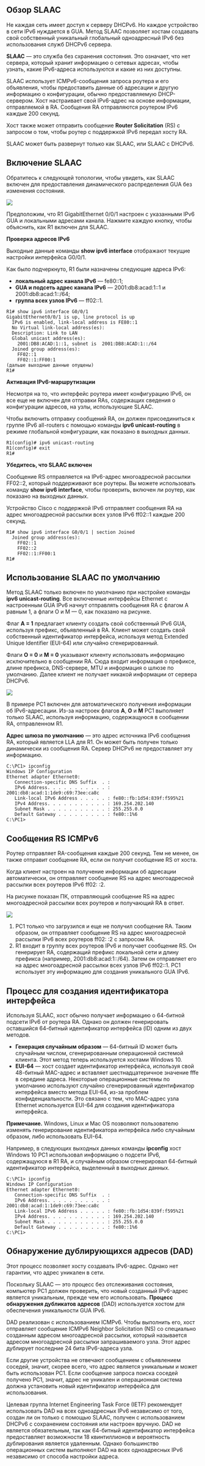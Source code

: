 <!-- 8.2.1 -->
## Обзор SLAAC

Не каждая сеть имеет доступ к серверу DHCPv6. Но каждое устройство в сети IPv6 нуждается в GUA. Метод SLAAC позволяет хостам создавать свой собственный уникальный глобальный одноадресный IPv6 без использования служб DHCPv6 сервера.

**SLAAC** — это служба без схранения состояния. Это означает, что нет сервера, который хранит информацию о сетевых адресах, чтобы узнать, какие IPv6-адреса используются и какие из них доступны.

SLAAC использует ICMPv6-сообщения запроса роутера и его объявления, чтобы предоставить данные об адресации и другую информацию о конфигурации, обычно предоставляемую DHCP-сервером. Хост настраивает свой IPv6-адрес на основе информации, отправляемой в RА. Сообщения RA отправляются роутером IPv6 каждые 200 секунд.

Хост также может отправить сообщение **Router Solicitation** (RS) с запросом о том, чтобы роутер с поддержкой IPv6 передал хосту RA.

SLAAC может быть развернут только как SLAAC, или SLAAC с DHCPv6.

<!-- 8.2.2 -->
## Включение SLAAC

Обратитесь к следующей топологии, чтобы увидеть, как SLAAC включен для предоставления динамического распределения GUA без изменения состояния.

![](./assets/8.2.2.svg)


<!--
Показывает топологию с роутером, подключенным к коммутатору, соединенному с хост-компьютером
-->

Предположим, что R1 GigabitEthernet 0/0/1 настроен с указанными IPv6 GUA и локальными адресами канала. Нажмите каждую кнопку, чтобы объяснить, как R1 включен для SLAAC.

**Проверка адресов IPv6**

Выходные данные команды **show ipv6 interface** отображают текущие настройки интерфейса G0/0/1.

Как было подчеркнуто, R1 были назначены следующие адреса IPv6:

* **локальный адрес канала IPv6** — fe80::1;
* **GUA и подсеть адрес канала IPv6** — 2001:db8:acad:1::1 и 2001:db8:acad:1::/64;
* **группа всех узлов IPv6** — ff02::1.

```
R1# show ipv6 interface G0/0/1
GigabitEthernet0/0/1 is up, line protocol is up
  IPv6 is enabled, link-local address is FE80::1
  No Virtual link-local address(es):
  Description: Link to LAN
  Global unicast address(es):
    2001:DB8:ACAD:1::1, subnet is  2001:DB8:ACAD:1::/64
  Joined group address(es):
    FF02::1
    FF02::1:FF00:1
(дальше выходные данные опущены)
R1#
```

**Активация IPv6-маршрутизации**

Несмотря на то, что интерфейс роутера имеет конфигурацию IPv6, он все еще не включен для отправки RAs, содержащих сведения о конфигурации адресов, на узлы, использующие SLAAC.

Чтобы включить отправку сообщений RA, он должен присоединиться к группе IPv6 all-routers с помощью команды **ipv6 unicast-routing** в режиме глобальной конфигурации, как показано в выходных данных.

```
R1(config)# ipv6 unicast-routing
R1(config)# exit
R1# 
```

**Убедитесь, что SLAAC включен**

Сообщение RS отправляется на IPv6-адрес многоадресной рассылки FF02::2, который поддерживают все роутеры. Вы можете использовать команду **show ipv6 interface**, чтобы проверить, включен ли роутер, как показано на выходных данных.

Устройство Cisco с поддержкой IPv6 отправляет сообщения RA на адрес многоадресной рассылки всех узлов IPv6 ff02::1 каждые 200 секунд.

```
R1# show ipv6 interface G0/0/1 | section Joined
  Joined group address(es):
    FF02::1
    FF02::2
    FF02::1:FF00:1
R1#
```

<!-- 8.2.3 -->
## Использование SLAAC по умолчанию

Метод SLAAC только включен по умолчанию при настройке команды **ipv6 unicast-routing**. Все включенные интерфейсы Ethernet с настроенным GUA IPv6 начнут отправлять сообщения RA с флагом A равным 1, а флаги O и M — 0, как показано на рисунке.

 Флаг **A = 1** предлагает клиенту создать свой собственный IPv6 GUA, используя префикс, объявленный в RA. Клиент может создать свой собственный идентификатор интерфейса, используя метод Extended Unique Identifier (EUI-64) или случайно сгенерированный.

Флаги **O = 0** и **M = 0** указывают клиенту использовать информацию исключительно в сообщении RA. Сюда входит информация о префиксе, длине префикса, DNS-сервере, MTU и информация о шлюзе по умолчанию. Далее клиент не получает никакой информации от сервера DHCPv6.

![](./assets/8.2.3.svg)


<!--
Показано, что при SLAAC только у роутера установлен флаг A в 1 
-->

В примере PC1 включен для автоматического получения информации об IPv6-адресации. Из-за настроек флагов **A**, **O** и **M** PC1 выполняет только SLAAC, используя информацию, содержащуюся в сообщении RA, отправленном R1.

**Адрес шлюза по умолчанию** — это адрес источника IPv6 сообщения RA, который является LLA для R1. Он может быть получен только динамически из сообщения RA. Сервер DHCPv6 не предоставляет эту информацию.

```
C:\PC1> ipconfig
Windows IP Configuration
Ethernet adapter Ethernet0:
   Connection-specific DNS Suffix  . : 
   IPv6 Address. . . . . . . . . . . : 2001:db8:acad:1:1de9:c69:73ee:ca8c
   Link-local IPv6 Address . . . . . : fe80::fb:1d54:839f:f595%21
   IPv4 Address. . . . . . . . . . . : 169.254.202.140
   Subnet Mask . . . . . . . . . . . : 255.255.0.0
   Default Gateway . . . . . . . . . : fe80::1%6
C:\PC1>
```

<!-- 8.2.4 -->
## Сообщения RS ICMPv6

Роутер отправляет RA-сообщения каждые 200 секунд. Тем не менее, он также отправит сообщение RA, если он получит сообщение RS от хоста.

Когда клиент настроен на получение информации об адресации автоматически, он отправляет сообщение RS на адрес многоадресной рассылки всех роутеров IPv6 ff02: :2.

На рисунке показан ПК, отправляющий сообщение RS на адрес многоадресной рассылки всех роутеров и получающий RA в ответ.

![](./assets/8.2.4.svg)


1.  PC1 только что загрузился и еще не получил сообщение RA. Таким образом, он отправляет сообщение RS на адрес многоадресной рассылки IPv6 всех роутеров ff02: :2 с запросом RA.
2.  R1 входит в группу всех роутеров IPv6 и получает сообщение RS. Он генерирует RA, содержащий префикс локальной сети и длину префикса (например, 2001:db8:acad:1::/64). Затем он отправляет его на адрес многоадресной рассылки всех узлов IPv6 ff02::1. PC1 использует эту информацию для создания уникального GUA IPv6.


<!-- 8.2.5 -->
## Процесс для создания идентификатора интерфейса

Используя SLAAC, хост обычно получает информацию о 64-битной подсети IPv6 от роутера RA. Однако он должен генерировать оставшийся 64-битный идентификатор интерфейса (ID) одним из двух методов.

* **Генерация случайным образом** — 64-битный ID может быть случайным числом, сгенерированным операционной системой клиента. Этот метод теперь используется хостами Windows 10.
* **EUI-64** — хост создает идентификатор интерфейса, используя свой 48-битный MAC-адрес и вставляет шестнадцатеричное значение fffe в середине адреса. Некоторые операционные системы по умолчанию используют случайно сгенерированный идентификатор интерфейса вместо метода EUI-64, из-за проблем конфиденциальности. Это связано с тем, что MAC-адрес узла Ethernet используется EUI-64 для создания идентификатора интерфейса.

**Примечание.** Windows, Linux и Mac OS позволяют пользователю изменять генерирование идентификатора интерфейса либо случайным образом, либо использовать EUI-64.

Например, в следующих выходных данных команды **ipconfig** хост Windows 10 PC1 использовал информацию о подсети IPv6, содержащуюся в R1 RA, и случайным образом сгенерировал 64-битный идентификатор интерфейса, выделенный в выходных данных.

```
C:\PC1> ipconfig
Windows IP Configuration
Ethernet adapter Ethernet0:
   Connection-specific DNS Suffix  . : 
   IPv6 Address. . . . . . . . . . . : 2001:db8:acad:1:1de9:c69:73ee:ca8c
   Link-local IPv6 Address . . . . . : fe80::fb:1d54:839f:f595%21
   IPv4 Address. . . . . . . . . . . : 169.254.202.140
   Subnet Mask . . . . . . . . . . . : 255.255.0.0
   Default Gateway . . . . . . . . . : fe80::1%6
C:\PC1>
```

<!-- 8.2.6 -->
## Обнаружение дублирующихся адресов (DAD)

Этот процесс позволяет хосту создавать IPv6-адрес. Однако нет гарантии, что адрес уникален в сети.

Поскольку SLAAC — это процесс без отслеживания состояния, компьютер PC1 должен проверить, что новый созданный IPv6-адрес является уникальным, прежде чем его использовать. **Процесс обнаружения дубликатов адресов** (DAD) используется хостом для обеспечения уникальности GUA IPv6.

DAD реализован с использованием ICMPv6. Чтобы выполнить его, хост отправляет сообщение ICMPv6 Neighbor Solicitation (NS) со специально созданным адресом многоадресной рассылки, который называется адресом многоадресной рассылки запрашиваемого узла. Этот адрес дублирует последние 24 бита IPv6-адреса узла.

Если другие устройства не отвечают сообщением с объявлением соседей, значит, скорее всего, что адрес является уникальным и может быть использован PC1. Если сообщение запроса поиска соседей получено PC1, значит, адрес не уникален и операционная система должна установить новый идентификатор интерфейса для использования.

Целевая группа Internet Engineering Task Force (IETF) рекомендует использовать DAD на всех одноадресных IPv6 независимо от того, создан ли он только с помощью SLAAC, получен с использованием DHCPv6 с сохранением состояния или настроен вручную. DAD не является обязательным, так как 64-битный идентификатор интерфейса предоставляет возможности 18 квинтиллионов и вероятность дублирования является удаленным. Однако большинство операционных систем выполняют DAD на всех одноадресных IPv6 независимо от способа настройки адреса.

<!-- 8.2.7 -->
<!-- quiz -->
